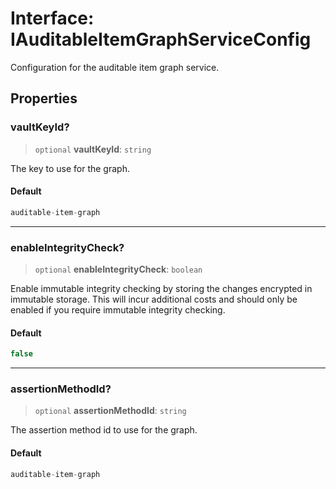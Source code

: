 # Interface: IAuditableItemGraphServiceConfig

Configuration for the auditable item graph service.

## Properties

### vaultKeyId?

> `optional` **vaultKeyId**: `string`

The key to use for the graph.

#### Default

```ts
auditable-item-graph
```

***

### enableIntegrityCheck?

> `optional` **enableIntegrityCheck**: `boolean`

Enable immutable integrity checking by storing the changes encrypted in immutable storage.
This will incur additional costs and should only be enabled if you require immutable integrity checking.

#### Default

```ts
false
```

***

### assertionMethodId?

> `optional` **assertionMethodId**: `string`

The assertion method id to use for the graph.

#### Default

```ts
auditable-item-graph
```
